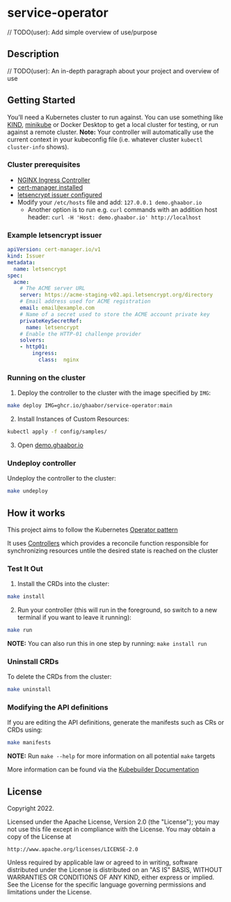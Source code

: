 # service-operator
// TODO(user): Add simple overview of use/purpose

## Description
// TODO(user): An in-depth paragraph about your project and overview of use

## Getting Started
You’ll need a Kubernetes cluster to run against. You can use something like [KIND](https://sigs.k8s.io/kind), [minikube](https://minikube.sigs.k8s.io/docs/) or Docker Desktop to get a local cluster for testing, or run against a remote cluster. 
**Note:** Your controller will automatically use the current context in your kubeconfig file (i.e. whatever cluster `kubectl cluster-info` shows).

### Cluster prerequisites
* [NGINX Ingress Controller](https://kubernetes.github.io/ingress-nginx/deploy/#quick-start)
* [cert-manager installed](https://cert-manager.io/docs/installation/kubectl/)
* [letsencrypt issuer configured](https://cert-manager.io/docs/tutorials/acme/nginx-ingress/#step-6---configure-a-lets-encrypt-issuer)
* Modify your `/etc/hosts` file and add: `127.0.0.1 demo.ghaabor.io`
    * Another option is to run e.g. `curl` commands with an addition host header: `curl -H 'Host: demo.ghaabor.io' http://localhost` 

### Example letsencrypt issuer

```yaml
apiVersion: cert-manager.io/v1
kind: Issuer
metadata:
  name: letsencrypt
spec:
  acme:
    # The ACME server URL
    server: https://acme-staging-v02.api.letsencrypt.org/directory
    # Email address used for ACME registration
    email: email@example.com
    # Name of a secret used to store the ACME account private key
    privateKeySecretRef:
      name: letsencrypt
    # Enable the HTTP-01 challenge provider
    solvers:
    - http01:
        ingress:
          class:  nginx
```

### Running on the cluster
1. Deploy the controller to the cluster with the image specified by `IMG`:

```sh
make deploy IMG=ghcr.io/ghaabor/service-operator:main
```

2. Install Instances of Custom Resources:

```sh
kubectl apply -f config/samples/
```

3. Open [demo.ghaabor.io](http://demo.ghaabor.io)

### Undeploy controller
Undeploy the controller to the cluster:

```sh
make undeploy
```

## How it works
This project aims to follow the Kubernetes [Operator pattern](https://kubernetes.io/docs/concepts/extend-kubernetes/operator/)

It uses [Controllers](https://kubernetes.io/docs/concepts/architecture/controller/) 
which provides a reconcile function responsible for synchronizing resources untile the desired state is reached on the cluster 

### Test It Out
1. Install the CRDs into the cluster:

```sh
make install
```

2. Run your controller (this will run in the foreground, so switch to a new terminal if you want to leave it running):

```sh
make run
```

**NOTE:** You can also run this in one step by running: `make install run`

### Uninstall CRDs
To delete the CRDs from the cluster:

```sh
make uninstall
```

### Modifying the API definitions
If you are editing the API definitions, generate the manifests such as CRs or CRDs using:

```sh
make manifests
```

**NOTE:** Run `make --help` for more information on all potential `make` targets

More information can be found via the [Kubebuilder Documentation](https://book.kubebuilder.io/introduction.html)

## License

Copyright 2022.

Licensed under the Apache License, Version 2.0 (the "License");
you may not use this file except in compliance with the License.
You may obtain a copy of the License at

    http://www.apache.org/licenses/LICENSE-2.0

Unless required by applicable law or agreed to in writing, software
distributed under the License is distributed on an "AS IS" BASIS,
WITHOUT WARRANTIES OR CONDITIONS OF ANY KIND, either express or implied.
See the License for the specific language governing permissions and
limitations under the License.

